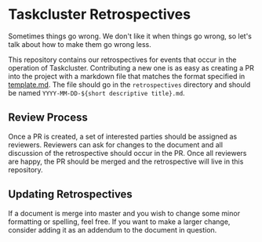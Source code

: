 # Taskcluster Retrospectives

Sometimes things go wrong. We don't like it when things go wrong, so let's talk about how to make them go wrong less.

This repository contains our retrospectives for events that occur in the operation of Taskcluster. Contributing a new one
is as easy as creating a PR into the project with a markdown file that matches the format specified in
[template.md](https://github.com/taskcluster/taskcluster-retrospectives/blob/master/template.md).
The file should go in the `retrospectives` directory and should be named `YYYY-MM-DD-${short descriptive title}.md`.

## Review Process

Once a PR is created, a set of interested parties should be assigned as reviewers. Reviewers can ask for changes to the
document and all discussion of the retrospective should occur in the PR. Once all reviewers are happy, the PR should be
merged and the retrospective will live in this repository.

## Updating Retrospectives

If a document is merge into master and you wish to change some minor formatting or spelling, feel free. If you want to
make a larger change, consider adding it as an addendum to the document in question.

